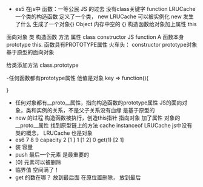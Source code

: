 - es5
在js中 函数：一等公民
JS 的过去 没有class关键字
function LRUCache
一个类的构造函数
定义了一个类，
new LRUCache 可以被实例化
new 发生了什么
生成了一个对象{} Object
内存中空的 {}
 构造函数给对象加上属性 this 

面向对象
        类              构造函数      方法      属性
       class         constructor
JS    function A     函数本身       prototype  this.
函数具有PROTOTYPE属性
火车头： constructor   prototype对象
基于原型的面向对象

 给类添加方法 class.prototype

  -任何函数都有prototype属性 他值是对象
  key => function(){

  }
  - 任何对象都有__proto__属性，指向构造函数的prototype属性
  JS的面向对象，类和实例的关系，不是父子关系没有血缘
  是基于原型的
  - new 的过程 构造函数被执行，创造this指针 指向对象
  加了属性 对象的__proto__属性 找到原型链上的方法
  cache instanceof LRUCache
  js中没有类的概念， LRUCache 也是对象
- es6 7 8 9
              capacity
                 2
[1        ]      1
[1       2]       0
get(1)
[2       1]
- 装 容量
- push 最后一个元素 是最重要的
- [0] 元素可以被删除
- 临界值 空间满了！
- get 的数在哪？ 放到最后面 在原位置删除， 放到最后
